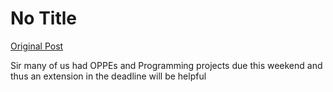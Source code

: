 # No Title

[Original Post](https://discourse.onlinedegree.iitm.ac.in/t/169029/222)

<p>Sir many of us had OPPEs and Programming projects due this weekend and thus an extension in the deadline will be helpful</p>